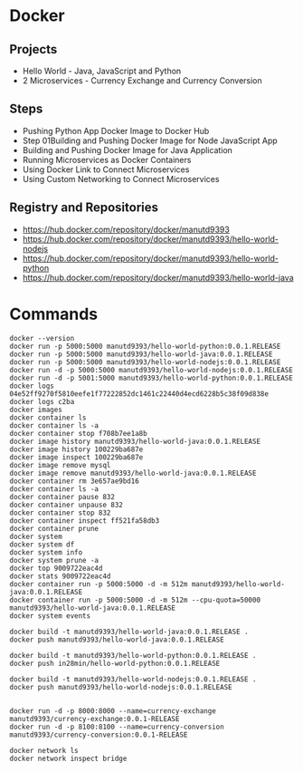# Docker

## Projects
- Hello World - Java, JavaScript and Python
- 2 Microservices - Currency Exchange and Currency Conversion

## Steps
- Pushing Python App Docker Image to Docker Hub
- Step 01Building and Pushing Docker Image for Node JavaScript App
- Building and Pushing Docker Image for Java Application
- Running Microservices as Docker Containers
- Using Docker Link to Connect Microservices
- Using Custom Networking to Connect Microservices

## Registry and Repositories

- https://hub.docker.com/repository/docker/manutd9393
- https://hub.docker.com/repository/docker/manutd9393/hello-world-nodejs
- https://hub.docker.com/repository/docker/manutd9393/hello-world-python
- https://hub.docker.com/repository/docker/manutd9393/hello-world-java

# Commands

```
docker --version
docker run -p 5000:5000 manutd9393/hello-world-python:0.0.1.RELEASE
docker run -p 5000:5000 manutd9393/hello-world-java:0.0.1.RELEASE
docker run -p 5000:5000 manutd9393/hello-world-nodejs:0.0.1.RELEASE
docker run -d -p 5000:5000 manutd9393/hello-world-nodejs:0.0.1.RELEASE
docker run -d -p 5001:5000 manutd9393/hello-world-python:0.0.1.RELEASE
docker logs 04e52ff9270f5810eefe1f77222852dc1461c22440d4ecd6228b5c38f09d838e
docker logs c2ba
docker images
docker container ls
docker container ls -a
docker container stop f708b7ee1a8b
docker image history manutd9393/hello-world-java:0.0.1.RELEASE
docker image history 100229ba687e
docker image inspect 100229ba687e
docker image remove mysql
docker image remove manutd9393/hello-world-java:0.0.1.RELEASE
docker container rm 3e657ae9bd16
docker container ls -a
docker container pause 832
docker container unpause 832
docker container stop 832
docker container inspect ff521fa58db3
docker container prune
docker system
docker system df
docker system info
docker system prune -a
docker top 9009722eac4d
docker stats 9009722eac4d
docker container run -p 5000:5000 -d -m 512m manutd9393/hello-world-java:0.0.1.RELEASE
docker container run -p 5000:5000 -d -m 512m --cpu-quota=50000  manutd9393/hello-world-java:0.0.1.RELEASE
docker system events

docker build -t manutd9393/hello-world-java:0.0.1.RELEASE .
docker push manutd9393/hello-world-java:0.0.1.RELEASE

docker build -t manutd9393/hello-world-python:0.0.1.RELEASE .
docker push in28min/hello-world-python:0.0.1.RELEASE

docker build -t manutd9393/hello-world-nodejs:0.0.1.RELEASE .
docker push manutd9393/hello-world-nodejs:0.0.1.RELEASE


docker run -d -p 8000:8000 --name=currency-exchange manutd9393/currency-exchange:0.0.1-RELEASE
docker run -d -p 8100:8100 --name=currency-conversion manutd9393/currency-conversion:0.0.1-RELEASE

docker network ls
docker network inspect bridge

 